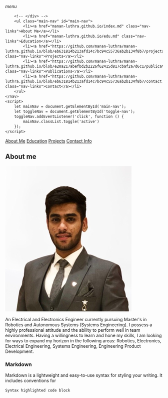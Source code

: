 <html>

<head>
    <meta charset="UTF-8">
    <meta name="viewport" content="width=device-width, initial-scale=1.0">
    <title></title>
    <link rel="stylesheet" href="style.css">
</head>

<body>
    <nav class="navbar">
        <span class="toggle-nav" id="toggle-nav">
            <i class="material-icons">menu</i>
        </span>
        <!-- <div class=""> -->
      
        <!-- </div> -->
        <ul class="main-nav" id="main-nav">
            <li><a href="manan-luthra.github.io/index.md" class="nav-links">About Me</a></li>
            <li><a href="manan-luthra.github.io/edu.md" class="nav-links">Education</a></li>
            <li><a href="https://github.com/manan-luthra/manan-luthra.github.io/blob/eb631814b213afd14c7bc94c55736ab2b134f8b7/projects.md" class="nav-links">Projects</a></li>
            <li><a href="https://github.com/manan-luthra/manan-luthra.github.io/blob/e20a217abefbd2b2226f62415d817cbaf2a7d6c1/publications.md" class="nav-links">Publications</a></li>
            <li><a href="https://github.com/manan-luthra/manan-luthra.github.io/blob/eb631814b213afd14c7bc94c55736ab2b134f8b7/contact.md" class="nav-links">Contact</a></li>
        </ul>
    </nav>
    <script>
        let mainNav = document.getElementById('main-nav');
        let toggleNav = document.getElementById('toggle-nav');
        toggleNav.addEventListener('click', function () {
            mainNav.classList.toggle('active')
        });
    </script>
</body>

</html>


[About Me](/index.md) 
[Education](/edu.md)
[Projects](/projects.md)
[Contact Info](/contact.md)

## About me

![alt text](https://github.com/manan-luthra/manan-luthra.github.io/blob/3bb2181436992a7c988c170d21fc5e829c625b50/IMG-2663-removebg-preview.JPG)

An Electrical and Electronics Engineer currently pursuing Master's in Robotics and Autonomous Systems (Systems Engineering). I possess a highly professional attitude and the ability to perform well in team environments. Having a willingness to learn and hone my skills, I am looking for ways to expand my horizon in the following areas: Robotics, Electronics, Electrical Engineering, Systems Engineering, Engineering Product Development.

### Markdown

Markdown is a lightweight and easy-to-use syntax for styling your writing. It includes conventions for

```markdown
Syntax highlighted code block

```


